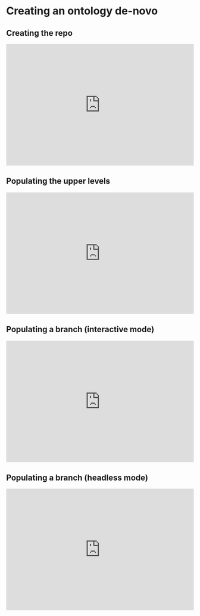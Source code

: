 # Creating an ontology de-novo

## Creating the repo

<div style="position: relative; padding-bottom: 64.67065868263472%; height: 0;"><iframe src="https://www.loom.com/embed/145576729875431f9bdb2bd6e2a13ec7?sid=ba07964d-9774-47a0-b678-7898cb5b0940" frameborder="0" webkitallowfullscreen mozallowfullscreen allowfullscreen style="position: absolute; top: 0; left: 0; width: 100%; height: 100%;"></iframe></div>

## Populating the upper levels

<div style="position: relative; padding-bottom: 64.67065868263472%; height: 0;"><iframe src="https://www.loom.com/embed/1b55d963cd8c4ea695edcb139efd9af7?sid=ee564353-d786-42d4-81e4-3074dbfc434d" frameborder="0" webkitallowfullscreen mozallowfullscreen allowfullscreen style="position: absolute; top: 0; left: 0; width: 100%; height: 100%;"></iframe></div>

## Populating a branch (interactive mode)

<div style="position: relative; padding-bottom: 64.67065868263472%; height: 0;"><iframe src="https://www.loom.com/embed/a1cb690bfc5e4d22b79abdacf5c64aaa?sid=ed445e30-be63-4881-aa87-6fa19b35c2e9" frameborder="0" webkitallowfullscreen mozallowfullscreen allowfullscreen style="position: absolute; top: 0; left: 0; width: 100%; height: 100%;"></iframe></div>

## Populating a branch (headless mode)

<div style="position: relative; padding-bottom: 64.67065868263472%; height: 0;"><iframe src="https://www.loom.com/embed/145009c0e396450b975607f3b4bafcfe?sid=dfde2f4e-d76b-42ba-8a89-36144eadd4f8" frameborder="0" webkitallowfullscreen mozallowfullscreen allowfullscreen style="position: absolute; top: 0; left: 0; width: 100%; height: 100%;"></iframe></div>